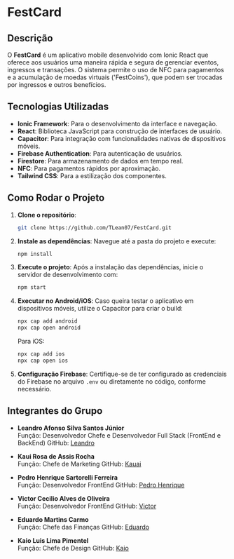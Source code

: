 # FestCard

## Descrição

O **FestCard** é um aplicativo mobile desenvolvido com Ionic React que oferece aos usuários uma maneira rápida e segura de gerenciar eventos, ingressos e transações. O sistema permite o uso de NFC para pagamentos e a acumulação de moedas virtuais ('FestCoins'), que podem ser trocadas por ingressos e outros benefícios.

## Tecnologias Utilizadas

- **Ionic Framework**: Para o desenvolvimento da interface e navegação.
- **React**: Biblioteca JavaScript para construção de interfaces de usuário.
- **Capacitor**: Para integração com funcionalidades nativas de dispositivos móveis.
- **Firebase Authentication**: Para autenticação de usuários.
- **Firestore**: Para armazenamento de dados em tempo real.
- **NFC**: Para pagamentos rápidos por aproximação.
- **Tailwind CSS**: Para a estilização dos componentes.

## Como Rodar o Projeto

1. **Clone o repositório**:
    ```bash
    git clone https://github.com/TLean07/FestCard.git
    ```

2. **Instale as dependências**:
    Navegue até a pasta do projeto e execute:
    ```bash
    npm install
    ```

3. **Execute o projeto**:
    Após a instalação das dependências, inicie o servidor de desenvolvimento com:
    ```bash
    npm start
    ```

4. **Executar no Android/iOS**:
    Caso queira testar o aplicativo em dispositivos móveis, utilize o Capacitor para criar o build:
    ```bash
    npx cap add android
    npx cap open android
    ```
    Para iOS:
    ```bash
    npx cap add ios
    npx cap open ios
    ```

5. **Configuração Firebase**:
    Certifique-se de ter configurado as credenciais do Firebase no arquivo `.env` ou diretamente no código, conforme necessário.

## Integrantes do Grupo

- **Leandro Afonso Silva Santos Júnior**  
    Função: Desenvolvedor Chefe e Desenvolvedor Full Stack (FrontEnd e BackEnd)
    GitHub: [Leandro](https://github.com/TLean07)

- **Kaui Rosa de Assis Rocha**  
    Função: Chefe de Marketing 
    GitHub: [Kauai](https://github.com/KauaiRosa)

- **Pedro Henrique Sartorelli Ferreira**  
    Função: Desenvolvedor FrontEnd
    GitHub: [Pedro Henrique](https://github.com/Pedro2007596)

- **Victor Cecilio Alves de Oliveira**  
    Função: Desenvolvedor FrontEnd
    GitHub: [Victor](https://github.com/VictorC-tech)    

- **Eduardo Martins Carmo**  
    Função: Chefe das Finanças
    GitHub: [Eduardo](https://github.com/Tidlle)  

- **Kaio Luis Lima Pimentel**  
    Função: Chefe de Design
    GitHub: [Kaio](https://github.com/KaioPimentel8)    